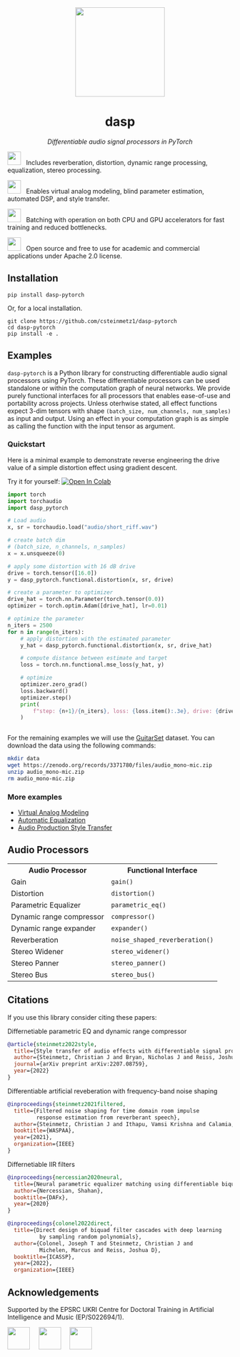 <div align="center">

<img src="https://github.com/csteinmetz1/dasp-pytorch/raw/main/docs/assets/dasp-no-bg.png" width="200px">

# dasp

<i> Differentiable audio signal processors in PyTorch </i>

</div>

<img src="https://github.com/csteinmetz1/dasp-pytorch/raw/main/docs/assets/box.svg" width="30px"> &nbsp; Includes reverberation, distortion, dynamic range processing, equalization, stereo processing.

<img src="https://github.com/csteinmetz1/dasp-pytorch/raw/main/docs/assets/gear.svg" width="30px"> &nbsp; Enables virtual analog modeling, blind parameter estimation, automated DSP, and style transfer.

<img src="https://github.com/csteinmetz1/dasp-pytorch/raw/main/docs/assets/gpu-card.svg" width="30px"> &nbsp; Batching with operation on both CPU and GPU accelerators for fast training and reduced bottlenecks.

<img src="https://github.com/csteinmetz1/dasp-pytorch/raw/main/docs/assets/code-slash.svg" width="30px"> &nbsp; Open source and free to use for academic and commercial applications under Apache 2.0 license.

## Installation 

```
pip install dasp-pytorch
```

Or, for a local installation.

```
git clone https://github.com/csteinmetz1/dasp-pytorch
cd dasp-pytorch
pip install -e .
```

## Examples

`dasp-pytorch` is a Python library for constructing differentiable audio signal processors using PyTorch. 
These differentiable processors can be used standalone or within the computation graph of neural networks. 
We provide purely functional interfaces for all processors that enables ease-of-use and portability across projects. 
Unless oterhwise stated, all effect functions expect 3-dim tensors with shape `(batch_size, num_channels, num_samples)` as input and output. 
Using an effect in your computation graph is as simple as calling the function with the input tensor as argument. 

### Quickstart

Here is a minimal example to demonstrate reverse engineering the drive value of a simple distortion effect using gradient descent. 

Try it for yourself: [![Open In Colab](https://colab.research.google.com/assets/colab-badge.svg)](https://colab.research.google.com/github/csteinmetz1/dasp-pytorch/blob/main/examples/quickstart.ipynb)

```python
import torch
import torchaudio
import dasp_pytorch

# Load audio
x, sr = torchaudio.load("audio/short_riff.wav")

# create batch dim
# (batch_size, n_channels, n_samples)
x = x.unsqueeze(0)

# apply some distortion with 16 dB drive
drive = torch.tensor([16.0])
y = dasp_pytorch.functional.distortion(x, sr, drive)

# create a parameter to optimizer
drive_hat = torch.nn.Parameter(torch.tensor(0.0))
optimizer = torch.optim.Adam([drive_hat], lr=0.01)

# optimize the parameter
n_iters = 2500
for n in range(n_iters):
    # apply distortion with the estimated parameter
    y_hat = dasp_pytorch.functional.distortion(x, sr, drive_hat)

    # compute distance between estimate and target
    loss = torch.nn.functional.mse_loss(y_hat, y)

    # optimize
    optimizer.zero_grad()
    loss.backward()
    optimizer.step()
    print(
        f"step: {n+1}/{n_iters}, loss: {loss.item():.3e}, drive: {drive_hat.item():.3f}\r"
    )
    
```

For the remaining examples we will use the [GuitarSet](https://guitarset.weebly.com/) dataset. 
You can download the data using the following commands:
```bash
mkdir data
wget https://zenodo.org/records/3371780/files/audio_mono-mic.zip
unzip audio_mono-mic.zip
rm audio_mono-mic.zip
```

### More examples

- [Virtual Analog Modeling](examples/virtual_analog.py)
- [Automatic Equalization](examples/auto_eq.py)
- [Audio Production Style Transfer](examples/style_transfer.py)

## Audio Processors

<table>
    <tr>
        <th>Audio Processor</th>
        <th>Functional Interface</th>
    </tr>
    <tr>
        <td>Gain</td>
        <td><code>gain()</code></td>
    </tr>
    <tr>
        <td>Distortion</td>
        <td><code>distortion()</code></td>
    </tr>
    <tr>
        <td>Parametric Equalizer</td>
        <td><code>parametric_eq()</code></td>
    </tr>
    <tr>
        <td>Dynamic range compressor</td>
        <td><code>compressor()</code></td>
    </tr>
    <tr>
        <td>Dynamic range expander</td>
        <td><code>expander()</code></td>
    </tr>    
    <tr>
        <td>Reverberation</td>
        <td><code>noise_shaped_reverberation()</code></td>
    </tr>
    <tr>
        <td>Stereo Widener</td>
        <td><code>stereo_widener()</code></td>
    </tr>
    <tr>
        <td>Stereo Panner</td>
        <td><code>stereo_panner()</code></td>
    </tr>
    <tr>
        <td>Stereo Bus</td>
        <td><code>stereo_bus()</code></td>
    </tr>
</table>

## Citations

If you use this library consider citing these papers:

Differnetiable parametric EQ and dynamic range compressor
```bibtex
@article{steinmetz2022style,
  title={Style transfer of audio effects with differentiable signal processing},
  author={Steinmetz, Christian J and Bryan, Nicholas J and Reiss, Joshua D},
  journal={arXiv preprint arXiv:2207.08759},
  year={2022}
}
```

Differentiable artificial reveberation with frequency-band noise shaping
```bibtex
@inproceedings{steinmetz2021filtered,
  title={Filtered noise shaping for time domain room impulse 
         response estimation from reverberant speech},
  author={Steinmetz, Christian J and Ithapu, Vamsi Krishna and Calamia, Paul},
  booktitle={WASPAA},
  year={2021},
  organization={IEEE}
}
```

Differnetiable IIR filters
```bibtex
@inproceedings{nercessian2020neural,
  title={Neural parametric equalizer matching using differentiable biquads},
  author={Nercessian, Shahan},
  booktitle={DAFx},
  year={2020}
}
```

```bibtex
@inproceedings{colonel2022direct,
  title={Direct design of biquad filter cascades with deep learning 
          by sampling random polynomials},
  author={Colonel, Joseph T and Steinmetz, Christian J and 
          Michelen, Marcus and Reiss, Joshua D},
  booktitle={ICASSP},
  year={2022},
  organization={IEEE}
```

## Acknowledgements

Supported by the EPSRC UKRI Centre for Doctoral Training in Artificial Intelligence and Music (EP/S022694/1).

<p float="left">
    <img src="https://github.com/csteinmetz1/dasp-pytorch/raw/main/docs/assets/logos/qm.png" height="50px"> &nbsp; &nbsp; 
    <img src="https://github.com/csteinmetz1/dasp-pytorch/raw/main/docs/assets/logos/aim.png"  height="50px"> &nbsp; &nbsp; 
    <img src="https://github.com/csteinmetz1/dasp-pytorch/blob/main/docs/assets/logos/ukri.png"  height="50px"> &nbsp; &nbsp; 
</p>